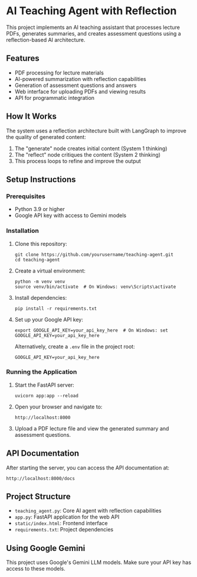 # AI Teaching Agent with Reflection

This project implements an AI teaching assistant that processes lecture PDFs, generates summaries, and creates assessment questions using a reflection-based AI architecture.

## Features

- PDF processing for lecture materials
- AI-powered summarization with reflection capabilities
- Generation of assessment questions and answers
- Web interface for uploading PDFs and viewing results
- API for programmatic integration

## How It Works

The system uses a reflection architecture built with LangGraph to improve the quality of generated content:

1. The "generate" node creates initial content (System 1 thinking)
2. The "reflect" node critiques the content (System 2 thinking)
3. This process loops to refine and improve the output

## Setup Instructions

### Prerequisites

- Python 3.9 or higher
- Google API key with access to Gemini models

### Installation

1. Clone this repository:
   ```
   git clone https://github.com/yourusername/teaching-agent.git
   cd teaching-agent
   ```

2. Create a virtual environment:
   ```
   python -m venv venv
   source venv/bin/activate  # On Windows: venv\Scripts\activate
   ```

3. Install dependencies:
   ```
   pip install -r requirements.txt
   ```

4. Set up your Google API key:
   ```
   export GOOGLE_API_KEY=your_api_key_here  # On Windows: set GOOGLE_API_KEY=your_api_key_here
   ```
   
   Alternatively, create a `.env` file in the project root:
   ```
   GOOGLE_API_KEY=your_api_key_here
   ```

### Running the Application

1. Start the FastAPI server:
   ```
   uvicorn app:app --reload
   ```

2. Open your browser and navigate to:
   ```
   http://localhost:8000
   ```

3. Upload a PDF lecture file and view the generated summary and assessment questions.

## API Documentation

After starting the server, you can access the API documentation at:
```
http://localhost:8000/docs
```

## Project Structure

- `teaching_agent.py`: Core AI agent with reflection capabilities
- `app.py`: FastAPI application for the web API
- `static/index.html`: Frontend interface
- `requirements.txt`: Project dependencies

## Using Google Gemini

This project uses Google's Gemini LLM models. Make sure your API key has access to these models.